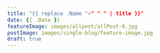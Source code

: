 ```yaml
---
title: "{{ replace .Name "-" " " | title }}"
date: {{ .Date }}
featureImage: images/allpost/allPost-6.jpg
postImage: images/single-blog/feature-image.jpg
draft: true
---
```



